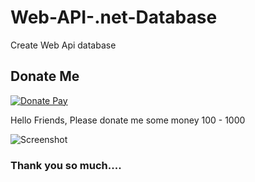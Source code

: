 # Web-API-.net-Database
Create Web Api database



## Donate Me

[![Donate Pay](https://www.paypalobjects.com/en_US/i/btn/btn_donateCC_LG.gif)](https://www.paypal.com/cgi-bin/webscr?cmd=_s-xclick&hosted_button_id=JB96ZRD33B5CS)

Hello Friends, Please donate me some money 100 - 1000 


![Screenshot](https://raw.githubusercontent.com/skbhati199/angular4-Quick-Start/master/donateme.png)

### Thank you so much....